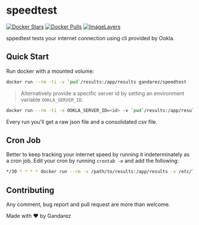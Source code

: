 # speedtest

[![Docker Stars](https://img.shields.io/docker/stars/gandarez/speedtest.svg)](https://hub.docker.com/r/gandarez/speedtest/)
[![Docker Pulls](https://img.shields.io/docker/pulls/gandarez/speedtest.svg)](https://hub.docker.com/r/gandarez/speedtest/)
[![ImageLayers](https://images.microbadger.com/badges/image/gandarez/speedtest.svg)](https://microbadger.com/#/images/gandarez/speedtest)

sppedtest tests your internet connection using cli provided by Ookla.

## Quick Start

Run docker with a mounted volume:

```bash
docker run --rm -ti -v `pwd`/results:/app/results gandarez/speedtest
```

> Alternatively provide a specific server id by setting an environment variable `OOKLA_SERVER_ID`.

```bash
docker run --rm -ti -e OOKLA_SERVER_ID=<id> -v `pwd`/results:/app/results gandarez/speedtest
```

Every run you'll get a raw json file and a consolidated csv file.

## Cron Job

Better to keep tracking your internet speed by running it indeterminately as a cron job. Edit your cron by running `crontab -e` and add the following:

```bash
*/30 * * * * docker run --rm -v /path/to/results:/app/results -v /etc/localtime:/etc/localtime:ro gandarez/speedtest
```

## Contributing

Any comment, bug report and pull request are more than welcome.

Made with :heart: by Gandarez
